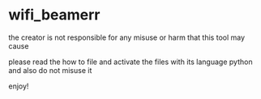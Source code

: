 # wifi_beamerr
the creator is not responsible for any misuse or harm that this tool may cause

please read the how to file and activate the files with its language python and also do not misuse it 

enjoy!
